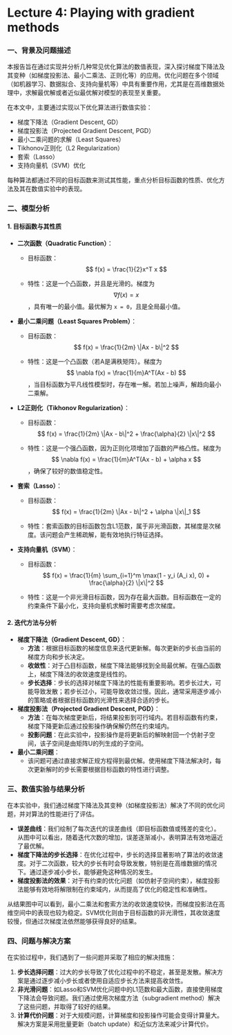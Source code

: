 # Lecture 4: Playing with gradient methods

### 一、背景及问题描述

本报告旨在通过实现并分析几种常见优化算法的数值表现，深入探讨梯度下降法及其变种（如梯度投影法、最小二乘法、正则化等）的应用。优化问题在多个领域（如机器学习、数据拟合、支持向量机等）中具有重要作用，尤其是在高维数据处理中，求解最优解或者近似最优解对模型的表现至关重要。

在本文中，主要通过实现以下优化算法进行数值实验：

- 梯度下降法（Gradient Descent, GD）
- 梯度投影法（Projected Gradient Descent, PGD）
- 最小二乘问题的求解（Least Squares）
- Tikhonov正则化（L2 Regularization）
- 套索（Lasso）
- 支持向量机（SVM）优化

每种算法都通过不同的目标函数来测试其性能，重点分析目标函数的性质、优化方法及其在数值实验中的表现。

### 二、模型分析

#### 1. 目标函数与其性质

- **二次函数（Quadratic Function）**：

  - 目标函数：
    $$
    f(x) = \frac{1}{2}x^T x
    $$

  - 特性：这是一个凸函数，并且是光滑的。梯度为
    $$
    \nabla f(x) = x
    $$
    ，具有唯一的最小值。最优解为 `x = 0`，且是全局最小值。

- **最小二乘问题（Least Squares Problem）**：

  - 目标函数：
    $$
    f(x) = \frac{1}{2m} \|Ax - b\|^2
    $$
    

  - 特性：这是一个凸函数（若A是满秩矩阵）。梯度为
    $$
    \nabla f(x) = \frac{1}{m}A^T(Ax - b)
    $$
    ，当目标函数为平凡线性模型时，存在唯一解。若加上噪声，解趋向最小二乘解。

- **L2正则化（Tikhonov Regularization）**：

  - 目标函数：
    $$
    f(x) = \frac{1}{2m} \|Ax - b\|^2 + \frac{\alpha}{2} \|x\|^2
    $$
    

  - 特性：这是一个强凸函数，因为正则化项增加了函数的严格凸性。梯度为
    $$
    \nabla f(x) = \frac{1}{m}A^T(Ax - b) + \alpha x
    $$
    ，确保了较好的数值稳定性。

- **套索（Lasso）**：

  - 目标函数：
    $$
    f(x) = \frac{1}{2m} \|Ax - b\|^2 + \alpha \|x\|_1
    $$
    

  - 特性：套索函数的目标函数包含L1范数，属于非光滑函数，其梯度是次梯度。该问题会产生稀疏解，能有效地执行特征选择。

- **支持向量机（SVM）**：

  - 目标函数：
    $$
    f(x) = \frac{1}{m} \sum_{i=1}^m \max(1 - y_i (A_i x), 0) + \frac{\alpha}{2} \|x\|^2
    $$
    

  - 特性：这是一个非光滑目标函数，因为存在最大函数。目标函数在一定的约束条件下最小化，支持向量机求解时需要考虑次梯度。

#### 2. 迭代方法与分析

- **梯度下降法（Gradient Descent, GD）**：
  - **方法**：根据目标函数的梯度信息来迭代更新解。每次更新的步长由当前的梯度方向和步长决定。
  - **收敛性**：对于凸目标函数，梯度下降法能够找到全局最优解。在强凸函数上，梯度下降法的收敛速度是线性的。
  - **步长选择**：步长的选择对梯度下降法的性能有重要影响。若步长过大，可能导致发散；若步长过小，可能导致收敛过慢。因此，通常采用逐步减小的策略或者根据目标函数的光滑性来选择合适的步长。
- **梯度投影法（Projected Gradient Descent, PGD）**：
  - **方法**：在每次梯度更新后，将结果投影到可行域内。若目标函数有约束，梯度下降更新后通过投影操作确保解仍然在约束域内。
  - **投影问题**：在此实验中，投影操作是将更新后的解映射回一个仿射子空间，该子空间是由矩阵U的列生成的子空间。
- **最小二乘问题**：
  - 该问题可通过直接求解正规方程得到最优解。使用梯度下降法解决时，每次更新解时的步长需要根据目标函数的特性进行调整。

### 三、数值实验与结果分析

在本实验中，我们通过梯度下降法及其变种（如梯度投影法）解决了不同的优化问题，并对算法的性能进行了评估。

- **误差曲线**：我们绘制了每次迭代的误差曲线（即目标函数值或残差的变化）。从图中可以看出，随着迭代次数的增加，误差逐渐减小，表明算法有效地逼近了最优解。
- **梯度下降法的步长选择**：在优化过程中，步长的选择显著影响了算法的收敛速度。对于二次函数，较大的步长有时会导致发散，特别是在高维数据的情况下。通过逐步减小步长，能够避免这种情况的发生。
- **梯度投影法的效果**：对于有约束的优化问题（如仿射子空间约束），梯度投影法能够有效地将解限制在约束域内，从而提高了优化的稳定性和准确性。

从结果图中可以看到，最小二乘法和套索方法的收敛速度较快，而梯度投影法在高维空间中的表现也较为稳定。SVM优化则由于目标函数的非光滑性，其收敛速度较慢，但通过次梯度法依然能够获得良好的结果。

### 四、问题与解决方案

在实验过程中，我们遇到了一些问题并采取了相应的解决措施：

1. **步长选择问题**：过大的步长导致了优化过程中的不稳定，甚至是发散。解决方案是通过逐步减小步长或者使用自适应步长方法来提高收敛性。
2. **非光滑问题**：如Lasso和SVM优化问题中的L1范数和最大函数，直接使用梯度下降法会导致问题。我们通过使用次梯度方法（subgradient method）解决了这些问题，并取得了较好的结果。
3. **计算代价问题**：对于大规模问题，计算梯度和投影操作可能会变得计算量大。解决方案是采用批量更新（batch update）和近似方法来减少计算代价。